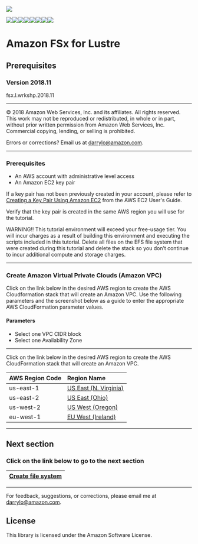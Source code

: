![](https://s3.amazonaws.com/aws-us-east-1/tutorial/AWS_logo_PMS_300x180.png)

![](https://s3.amazonaws.com/aws-us-east-1/tutorial/100x100_benefit_available.png)![](https://s3.amazonaws.com/aws-us-east-1/tutorial/100x100_benefit_ingergration.png)![](https://s3.amazonaws.com/aws-us-east-1/tutorial/100x100_benefit_ecryption-lock.png)![](https://s3.amazonaws.com/aws-us-east-1/tutorial/100x100_benefit_fully-managed.png)![](https://s3.amazonaws.com/aws-us-east-1/tutorial/100x100_benefit_lowcost-affordable.png)![](https://s3.amazonaws.com/aws-us-east-1/tutorial/100x100_benefit_performance.png)![](https://s3.amazonaws.com/aws-us-east-1/tutorial/100x100_benefit_scalable.png)![](https://s3.amazonaws.com/aws-us-east-1/tutorial/100x100_benefit_storage.png)

# **Amazon FSx for Lustre**

## Prerequisites

### Version 2018.11

fsx.l.wrkshp.2018.11

---

© 2018 Amazon Web Services, Inc. and its affiliates. All rights reserved. This work may not be  reproduced or redistributed, in whole or in part, without prior written permission from Amazon Web Services, Inc. Commercial copying, lending, or selling is prohibited.

Errors or corrections? Email us at [darrylo@amazon.com](mailto:darrylo@amazon.com).

---
### Prerequisites

* An AWS account with administrative level access
* An Amazon EC2 key pair

If a key pair has not been previously created in your account, please refer to [Creating a Key Pair Using Amazon EC2](http://docs.aws.amazon.com/AWSEC2/latest/UserGuide/ec2-key-pairs.html#having-ec2-create-your-key-pair) from the AWS EC2 User's Guide.  

Verify that the key pair is created in the same AWS region you will use for the tutorial.

WARNING!! This tutorial environment will exceed your free-usage tier. You will incur charges as a result of building this environment and executing the scripts included in this tutorial. Delete all files on the EFS file system that were created during this tutorial and delete the  stack so you don’t continue to incur additional compute and storage charges.

---
### Create Amazon Virtual Private Clouds (Amazon VPC)

Click on the link below in the desired AWS region to create the AWS Cloudformation stack that will create an Amazon VPC. Use the following parameters and the screenshot below as a guide to enter the appropriate AWS CloudFormation parameter values.

#### Parameters

- Select one VPC CIDR block
- Select one Availability Zone

---

Click on the link below in the desired AWS region to create the AWS CloudFormation stack that will create an Amazon VPC.

| AWS Region Code | Region Name |
| :--- | :--- 
| us-east-1 | [US East (N. Virginia)](https://console.aws.amazon.com/cloudformation/home?region=us-east-1#/stacks/new?stackName=fsx-lustre-workshop-prerequisites&templateURL=https://s3.amazonaws.com/aws-us-east-1/fsx-workshop/lustre/current/templates/FSx_StackMaster.yaml) |
| us-east-2 | [US East (Ohio)](https://console.aws.amazon.com/cloudformation/home?region=us-east-2#/stacks/new?stackName=fsx-lustre-workshop-prerequisites&templateURL=https://s3.amazonaws.com/aws-us-east-1/fsx-workshop/lustre/current/templates/FSx_StackMaster.yaml) |
| us-west-2 | [US West (Oregon)](https://console.aws.amazon.com/cloudformation/home?region=us-west-2#/stacks/new?stackName=fsx-lustre-workshop-prerequisites&templateURL=https://s3.amazonaws.com/aws-us-east-1/fsx-workshop/lustre/current/templates/FSx_StackMaster.yaml) |
| eu-west-1 | [EU West (Ireland)](https://console.aws.amazon.com/cloudformation/home?region=eu-west-1#/stacks/new?stackName=fsx-lustre-workshop-prerequisites&templateURL=https://s3.amazonaws.com/aws-us-east-1/fsx-workshop/lustre/current/templates/FSx_StackMaster.yaml) |

---
## Next section
### Click on the link below to go to the next section

| [**Create file system**](../1-create-file-system) |
| :---
---

For feedback, suggestions, or corrections, please email me at [darrylo@amazon.com](mailto:darrylo@amazon.com).

## License

This library is licensed under the Amazon Software License.

